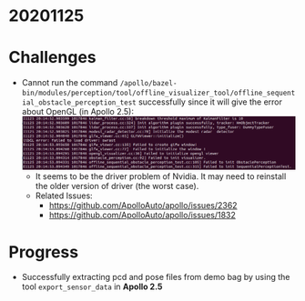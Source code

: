# 20201125

# Challenges
- Cannot run the command `/apollo/bazel-bin/modules/perception/tool/offline_visualizer_tool/offline_sequential_obstacle_perception_test` successfully since it will give the error about OpenGL (in Apollo 2.5):
![Screenshot](https://github.com/GabrielZZZ/Baidu-Apollo-Running-Log/blob/main/Pictures/Screenshot%20from%202020-11-25%2020-14-59.png)
  - It seems to be the driver problem of Nvidia. It may need to reinstall the older version of driver (the worst case).
  - Related Issues:
    - https://github.com/ApolloAuto/apollo/issues/2362
    - https://github.com/ApolloAuto/apollo/issues/1832
    


# Progress
- Successfully extracting pcd and pose files from demo bag by using the tool `export_sensor_data` in **Apollo 2.5**
